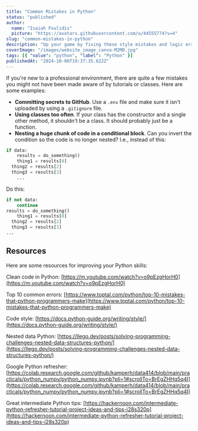 ```yaml
---
title: "Common Mistakes in Python"
status: "published"
author:
  name: "Isaiah Foulidis"
  picture: "https://avatars.githubusercontent.com/u/44555774?v=4"
slug: "common-mistakes-in-python"
description: "Up your game by fixing these style mistakes and logic errors."
coverImage: "/images/website_image_canva-M2MD.jpg"
tags: [{ "value": "python", "label": "Python" }]
publishedAt: "2024-10-06T19:37:35.622Z"
---
```


If you're new to a professional environment, there are quite a few mistakes you might not have been made aware of by tutorials or classes. Here are some examples:

- **Committing secrets to GitHub**. Use a `.env` file and make sure it isn't uploaded by using a `.gitignore` file.
- **Using classes too often**. If your class has the constructor and a single other method, it shouldn't be a class. It should probably just be a function.
- **Nesting a huge chunk of code in a conditional block**. Can you invert the condition so the code is no longer nested? I.e., instead of this:

```python
if data:
	results = do_something()
	thing1 = results[0]
  thing2 = results[2]
  thing3 = results[3]
	...
```

Do this:

```python
if not data:
	continue
results = do_something()
	thing1 = results[0]
  thing2 = results[2]
  thing3 = results[3]
...
```

## Resources

Here are some resources for improving your Python skills:

Clean code in Python: [https://m.youtube.com/watch?v=o9pEzgHorH0](https://m.youtube.com/watch?v=o9pEzgHorH0)

Top 10 common errors: [https://www.toptal.com/python/top-10-mistakes-that-python-programmers-make](https://www.toptal.com/python/top-10-mistakes-that-python-programmers-make)

Code style: [https://docs.python-guide.org/writing/style/](https://docs.python-guide.org/writing/style/)

Nested data Python: [https://llego.dev/posts/solving-programming-challenges-nested-data-structures-python/](https://llego.dev/posts/solving-programming-challenges-nested-data-structures-python/)

Google Python refresher: [https://colab.research.google.com/github/kamperh/data414/blob/main/practicals/python_numpy/python_numpy.ipynb?pli=1#scrollTo=BrEgZHHq5q4I](https://colab.research.google.com/github/kamperh/data414/blob/main/practicals/python_numpy/python_numpy.ipynb?pli=1#scrollTo=BrEgZHHq5q4I)

Great intermediate Python tips: [https://hackernoon.com/intermediate-python-refresher-tutorial-project-ideas-and-tips-i28s320p](https://hackernoon.com/intermediate-python-refresher-tutorial-project-ideas-and-tips-i28s320p)
